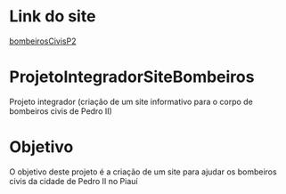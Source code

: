 # Link do site

[bombeirosCivisP2](https://bombeiros-civis-p2.netlify.app/)

# ProjetoIntegradorSiteBombeiros

Projeto integrador (criação de um site informativo para o corpo de bombeiros civis de Pedro II)

# Objetivo

O objetivo deste projeto é a criação de um site para ajudar os bombeiros civis da cidade de Pedro II no Piauí
